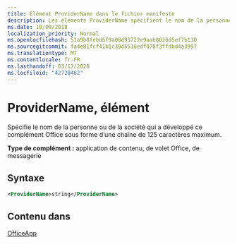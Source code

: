 ```yaml
---
title: Élément ProviderName dans le fichier manifeste
description: Les éléments ProviderName spécifient le nom de la personne ou de la société qui a développé ce complément Office.
ms.date: 10/09/2018
localization_priority: Normal
ms.openlocfilehash: 51a9b8febd6f9a08d93722e9aab8026d5ef7b130
ms.sourcegitcommit: fa4e81fcf41b1c39d5516edf078f3ffdbd4a3997
ms.translationtype: MT
ms.contentlocale: fr-FR
ms.lasthandoff: 03/17/2020
ms.locfileid: "42720462"
---
```

# <a name="providername-element"></a>ProviderName, élément

Spécifie le nom de la personne ou de la société qui a développé ce complément Office sous forme d’une chaîne de 125 caractères maximum.

**Type de complément :** application de contenu, de volet Office, de messagerie

## <a name="syntax"></a>Syntaxe

```XML
<ProviderName>string</ProviderName>
```

## <a name="contained-in"></a>Contenu dans

[OfficeApp](officeapp.md)

